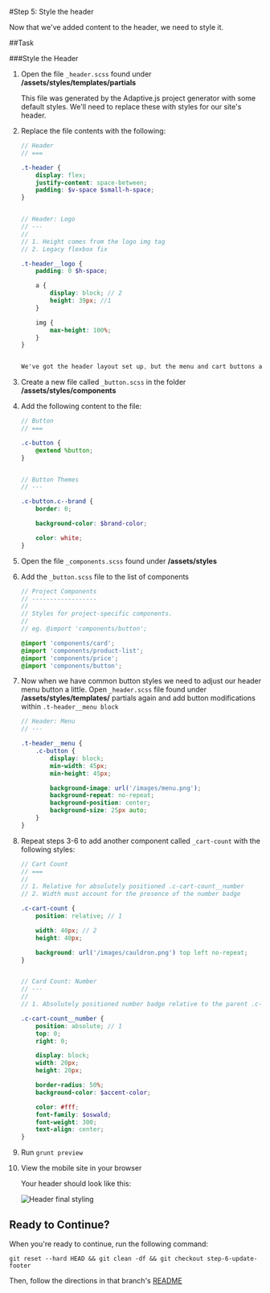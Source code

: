 #Step 5: Style the header

Now that we've added content to the header, we need to style it.

##Task

###Style the Header

1. Open the file `_header.scss` found under **/assets/styles/templates/partials**

    This file was generated by the Adaptive.js project generator with some default styles. We'll need to replace these with styles for our site's header.

2. Replace the file contents with the following:

    ```SCSS
    // Header
    // ===

    .t-header {
        display: flex;
        justify-content: space-between;
        padding: $v-space $small-h-space;
    }


    // Header: Logo
    // ---
    //
    // 1. Height comes from the logo img tag
    // 2. Legacy flexbox fix

    .t-header__logo {
        padding: 0 $h-space;

        a {
            display: block; // 2
            height: 39px; //1
        }

        img {
            max-height: 100%;
        }
    }


    We've got the header layout set up, but the menu and cart buttons aren't visible yet.

3. Create a new file called `_button.scss` in the folder **/assets/styles/components**

4. Add the following content to the file:

    ```SCSS
    // Button
    // ===

    .c-button {
        @extend %button;
    }


    // Button Themes
    // ---

    .c-button.c--brand {
        border: 0;

        background-color: $brand-color;

        color: white;
    }
    ```

5. Open the file `_components.scss` found under **/assets/styles**

6. Add the `_button.scss` file to the list of components

    ```SCSS
    // Project Components
    // ------------------
    //
    // Styles for project-specific components.
    //
    // eg. @import 'components/button';

    @import 'components/card';
    @import 'components/product-list';
    @import 'components/price';
    @import 'components/button';
    ```

7. Now when we have common button styles we need to adjust our header menu button a little. Open `_header.scss` file found under **/assets/styles/templates/** partials again and add button modifications within `.t-header__menu block`

    ```SCSS
    // Header: Menu
    // ---

    .t-header__menu {
        .c-button {
            display: block;
            min-width: 45px;
            min-height: 45px;

            background-image: url('/images/menu.png');
            background-repeat: no-repeat;
            background-position: center;
            background-size: 25px auto;
        }
    }
    ```

8. Repeat steps 3-6 to add another component called `_cart-count` with the following styles:

    ```SCSS
    // Cart Count
    // ===
    //
    // 1. Relative for absolutely positioned .c-cart-count__number
    // 2. Width must account for the presence of the number badge

    .c-cart-count {
        position: relative; // 1

        width: 40px; // 2
        height: 40px;

        background: url('/images/cauldron.png') top left no-repeat;
    }


    // Card Count: Number
    // ---
    //
    // 1. Absolutely positioned number badge relative to the parent .c-cart-count

    .c-cart-count__number {
        position: absolute; // 1
        top: 0;
        right: 0;

        display: block;
        width: 20px;
        height: 20px;

        border-radius: 50%;
        background-color: $accent-color;

        color: #fff;
        font-family: $oswald;
        font-weight: 300;
        text-align: center;
    }
    ```

9. Run `grunt preview`

10. View the mobile site in your browser

    Your header should look like this:

    ![Header final styling](https://s3.amazonaws.com/uploads.hipchat.com/15359/64553/Z8Dwb5hT0q9nYXO/Screen%20Shot%202015-01-19%20at%2010.28.56%20AM.png)


## Ready to Continue?

When you're ready to continue, run the following command:

```
git reset --hard HEAD && git clean -df && git checkout step-6-update-footer
```

Then, follow the directions in that branch's [README](https://github.com/mobify/workshop--adaptivejs-site/blob/step-6-update-footer/README.md)
